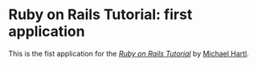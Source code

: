# Ruby on Rails Tutorial: first application

This is the fist application for the
[*Ruby on Rails Tutorial*](http://railstutorial.org/)
by [Michael Hartl](http://michaelhartl.com).
